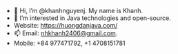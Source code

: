 - 👋 Hi, I’m @khanhnguyenj. My name is Khanh.
- 👀 I’m interested in Java technologies and open-source.
- Website: https://huongdanjava.com/
- 📫 Email: nhkhanh2406@gmail.com. 
- Mobile: +84 977471792, +1 4708151781

<!---
khanhnguyenj/khanhnguyenj is a ✨ special ✨ repository because its `README.md` (this file) appears on your GitHub profile.
You can click the Preview link to take a look at your changes.
--->
